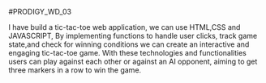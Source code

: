 #PRODIGY_WD_03

I have build a tic-tac-toe web application, we can use HTML,CSS and JAVASCRIPT, By implementing functions to handle user clicks, track game state,and check for winning conditions we can create an interactive and engaging tic-tac-toe game. With these technologies and functionalities users can play against each other or against an AI opponent, aiming to get three markers in a row to win the game.
